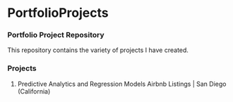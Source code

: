# PortfolioProjects
### Portfolio Project Repository

This repository contains the variety of projects  I have created.

<h3><b>Projects</b></h3>

1. Predictive Analytics and Regression Models
  Airbnb Listings | San Diego (California)


